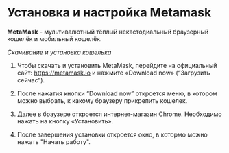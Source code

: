 # Установка и настройка Metamask

**MetaMask** - мультивалютный тёплый некастодиальный браузерный кошелёк и мобильный кошелёк.

*Скачивание и установка кошелька*

1. Чтобы скачать и установить MetaMask, перейдите на официальный сайт: https://metamask.io и нажмите «Download now» (“Загрузить сейчас”).
2.  После нажатия кнопки “Download now” откроется меню, в котором можно выбрать, к какому браузеру прикрепить кошелек.

3. Далее в браузере откроется интернет-магазин Chrome. Необходимо нажать на кнопку «Установить».

4. После завершения установки откроется окно, в котормо можно нажать "Начать работу". 


